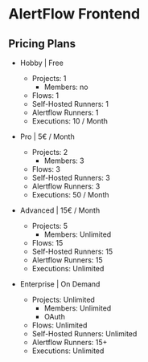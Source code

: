 # AlertFlow Frontend

## Pricing Plans
- Hobby | Free
  - Projects: 1
    - Members: no
  - Flows: 1
  - Self-Hosted Runners: 1
  - Alertflow Runners: 1
  - Executions: 10 / Month

- Pro | 5€ / Month
  - Projects: 2
    - Members: 3
  - Flows: 3
  - Self-Hosted Runners: 3
  - Alertflow Runners: 3
  - Executions: 50 / Month

- Advanced | 15€ / Month
  - Projects: 5
    - Members: Unlimited
  - Flows: 15
  - Self-Hosted Runners: 15
  - Alertflow Runners: 15
  - Executions: Unlimited

- Enterprise | On Demand
  - Projects: Unlimited
      - Members: Unlimited
      - OAuth
  - Flows: Unlimited
  - Self-Hosted Runners: Unlimited
  - Alertflow Runners: 15+
  - Executions: Unlimited
